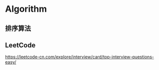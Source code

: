 # Algorithm
## 排序算法
## LeetCode
https://leetcode-cn.com/explore/interview/card/top-interview-questions-easy/

